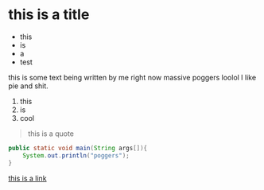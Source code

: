 <link href="https://fonts.googleapis.com/css?family=Source+Sans+Pro"
rel="stylesheet">
<link href="https://fonts.googleapis.com/css?family=Didact+Gothic"
rel="stylesheet">
 <link rel="stylesheet" type="text/css" href="styles.css">
 <meta name="viewport" content="width=device-width, initial-scale=1">
<meta property="og:image" content="https://i.arxius.io/1946feef.png">
<meta property="og:description" content="quickblog demo">

# this is a title

- this
- is
- a
- test

this is some text being written by me right now massive poggers loolol I like pie and shit.

1. this
2. is
3. cool

> this is a quote

```java
public static void main(String args[]){
    System.out.println("poggers");
}
```

[this is a link](https://monado.neocities/org)
